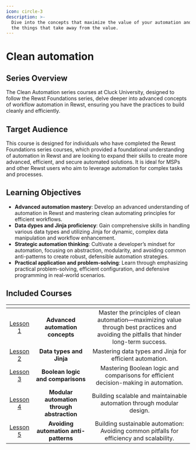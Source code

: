 ```yaml
---
icon: circle-3
description: >-
  Dive into the concepts that maximize the value of your automation and minimize
  the things that take away from the value.
---
```


# Clean automation

## Series Overview

The Clean Automation series courses at Cluck University, designed to follow the Rewst Foundations series, delve deeper into advanced concepts of workflow automation in Rewst, ensuring you have the practices to build cleanly and efficiently.

## **Target Audience**

This course is designed for individuals who have completed the Rewst Foundations series courses, which provided a foundational understanding of automation in Rewst and are looking to expand their skills to create more advanced, efficient, and secure automated solutions. It is ideal for MSPs and other Rewst users who aim to leverage automation for complex tasks and processes.

## Learning Objectives

* **Advanced automation mastery**: Develop an advanced understanding of automation in Rewst and mastering clean automating principles for efficient workflows.
* **Data dypes and Jinja proficiency**: Gain comprehensive skills in handling various data types and utilizing Jinja for dynamic, complex data manipulation and workflow enhancement.
* **Strategic automation thinking**: Cultivate a developer’s mindset for automation, focusing on abstraction, modularity, and avoiding common anti-patterns to create robust, defensible automation strategies.
* **Practical application and problem-solving**: Learn through emphasizing practical problem-solving, efficient configuration, and defensive programming in real-world scenarios.

## **Included Courses**

<table data-view="cards"><thead><tr><th align="center"></th><th align="center"></th><th align="center"></th></tr></thead><tbody><tr><td align="center"><a href="advanced-automation-concepts.md">Lesson 1</a></td><td align="center"><strong>Advanced automation concepts</strong></td><td align="center">Master the principles of clean automation—maximizing value through best practices and avoiding the pitfalls that hinder long-term success.</td></tr><tr><td align="center"><a href="data-types-and-jinja.md">Lesson 2</a></td><td align="center"><strong>Data types and Jinja</strong></td><td align="center">Mastering data types and Jinja for efficient automation.</td></tr><tr><td align="center"><a href="boolean-logic-and-comparisons.md">Lesson 3</a></td><td align="center"><strong>Boolean logic and comparisons</strong></td><td align="center">Mastering Boolean logic and comparisons for efficient decision-making in automation.</td></tr><tr><td align="center"><a href="modular-automation-through-abstraction.md">Lesson 4</a></td><td align="center"><strong>Modular automation through abstraction</strong></td><td align="center">Building scalable and maintainable automation through modular design.</td></tr><tr><td align="center"><a href="avoiding-automation-anti-patterns.md">Lesson 5</a></td><td align="center"><strong>Avoiding automation anti-patterns</strong></td><td align="center">Building sustainable automation: Avoiding common pitfalls for efficiency and scalability.</td></tr></tbody></table>
